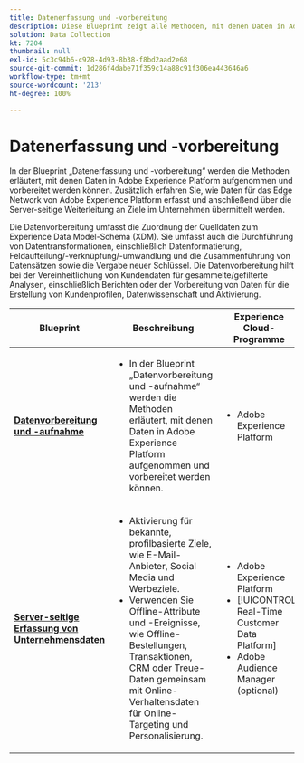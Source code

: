 ```yaml
---
title: Datenerfassung und -vorbereitung
description: Diese Blueprint zeigt alle Methoden, mit denen Daten in Adobe Experience Platform aufgenommen und vorbereitet werden können.
solution: Data Collection
kt: 7204
thumbnail: null
exl-id: 5c3c94b6-c928-4d93-8b38-f8bd2aad2e68
source-git-commit: 1d286f4dabe71f359c14a88c91f306ea443646a6
workflow-type: tm+mt
source-wordcount: '213'
ht-degree: 100%

---
```


# Datenerfassung und -vorbereitung

In der Blueprint „Datenerfassung und -vorbereitung“ werden die Methoden erläutert, mit denen Daten in Adobe Experience Platform aufgenommen und vorbereitet werden können. Zusätzlich erfahren Sie, wie Daten für das Edge Network von Adobe Experience Platform erfasst und anschließend über die Server-seitige Weiterleitung an Ziele im Unternehmen übermittelt werden.

Die Datenvorbereitung umfasst die Zuordnung der Quelldaten zum Experience Data Model-Schema (XDM). Sie umfasst auch die Durchführung von Datentransformationen, einschließlich Datenformatierung, Feldaufteilung/-verknüpfung/-umwandlung und die Zusammenführung von Datensätzen sowie die Vergabe neuer Schlüssel. Die Datenvorbereitung hilft bei der Vereinheitlichung von Kundendaten für gesammelte/gefilterte Analysen, einschließlich Berichten oder der Vorbereitung von Daten für die Erstellung von Kundenprofilen, Datenwissenschaft und Aktivierung.

| Blueprint | Beschreibung | Experience Cloud-Programme |
|---|---|---|
| **[Datenvorbereitung und -aufnahme](ingestion.md)** | <ul><li>In der Blueprint „Datenvorbereitung und -aufnahme“ werden die Methoden erläutert, mit denen Daten in Adobe Experience Platform aufgenommen und vorbereitet werden können.</ul></li> | <ul><li> Adobe Experience Platform </ul></li> |
| **[Server-seitige Erfassung von Unternehmensdaten](server-side-collection.md)** | <ul><li>Aktivierung für bekannte, profilbasierte Ziele, wie E-Mail-Anbieter, Social Media und Werbeziele. </li><li>Verwenden Sie Offline-Attribute und -Ereignisse, wie Offline-Bestellungen, Transaktionen, CRM oder Treue-Daten gemeinsam mit Online-Verhaltensdaten für Online-Targeting und Personalisierung.</li></ul> | <ul><li>Adobe Experience Platform</li><li> [!UICONTROL Real-Time Customer Data Platform]</li><li>Adobe Audience Manager (optional)</li></ul> |
